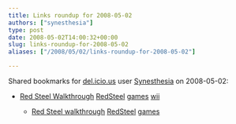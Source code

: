 ```yaml
---
title: Links roundup for 2008-05-02
authors: ["synesthesia"]
type: post
date: 2008-05-02T14:00:32+00:00
slug: links-roundup-for-2008-05-02 
aliases: ["/2008/05/02/links-roundup-for-2008-05-02"]

---
```

Shared bookmarks for [del.icio.us][1] user [Synesthesia][2] on 2008-05-02:

  * [Red Steel Walkthrough][3] 
    [RedSteel][4] [games][5] [wii][6] </li> 
    
      * [Red Steel walkthrough][7] 
        [RedSteel][4] [games][5] </li> </ul>

 [1]: https://del.icio.us/
 [2]: https://del.icio.us/synesthesia
 [3]: https://uk.guides.ign.com/guides/821973/page_3.html
 [4]: https://del.icio.us/synesthesia/RedSteel
 [5]: https://del.icio.us/synesthesia/games
 [6]: https://del.icio.us/synesthesia/wii
 [7]: https://www.supercheats.com/wii/walkthroughs/redsteel-walkthrough02.txt